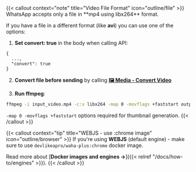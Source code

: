 <div></div>
{{< callout context="note" title="Video File Format" icon="outline/file" >}}
WhatsApp accepts only a file in **mp4 using libx264** format.

If you have a file in a different format (like **avi**) you can use one of the options:

1. **Set convert: true** in the body when calling API:
```jsonc { title="Body" }
{
  ...,
  "convert": true
}
```

2. **Convert file before sending** by calling [**🖼️ Media - Convert Video**](#media---convert-video)

3. **Run ffmpeg**:
```bash
ffmpeg -i input_video.mp4 -c:v libx264 -map 0 -movflags +faststart output_video.mp4
```
`-map 0 -movflags +faststart` options required for thumbnail generation.
{{< /callout >}}

{{< callout context="tip" title="WEBJS - use :chrome image" icon="outline/browser" >}}
If you're using **WEBJS** (default engine) - make sure to use `devlikeapro/waha-plus:chrome` docker image.

Read more about [**Docker images and engines →**]({{< relref "/docs/how-to/engines" >}}).
{{< /callout >}}

